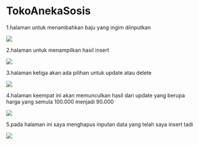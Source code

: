 # TokoAnekaSosis
1.halaman untuk menambahkan baju yang ingim diinputkan<p>
  <img src="https://github.com/hamimmasudin/TokoBaju2/blob/master/insert.png">
  
2.halaman untuk menampilkan hasil insert<p>
  <img src="https://github.com/hamimmasudin/TokoBaju2/blob/master/hasil%20insert.png">

3.halaman ketiga akan ada pilihan untuk update atau delete<p>
<img src="https://github.com/hamimmasudin/TokoBaju2/blob/master/pilihan%20delete%20or%20update.png">

4.halaman keempat ini akan memunculkan hasil dari update yang berupa harga yang semula 100.000 menjadi 90.000<p>
<img src="https://github.com/hamimmasudin/TokoBaju2/blob/master/hasil%20update.png">

5.pada halaman ini saya menghapus inputan data yang telah saya insert tadi<p>
<img src="https://github.com/hamimmasudin/TokoBaju2/blob/master/hasil%20delete.png">
